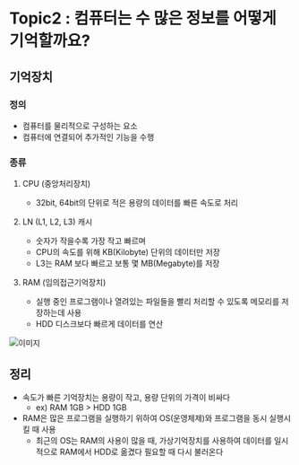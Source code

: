 # Topic2 : 컴퓨터는 수 많은 정보를 어떻게 기억할까요?

## 기억장치

### 정의
 - 컴퓨터를 물리적으로 구성하는 요소
 - 컴퓨터에 연결되어 추가적인 기능을 수행

### 종류
 1. CPU (중앙처리장치)
    - 32bit, 64bit의 단위로 적은 용량의 데이터를 빠른 속도로 처리

 2. LN (L1, L2, L3) 캐시
    - 숫자가 작을수록 가장 작고 빠르며
    - CPU의 속도를 위해 KB(Kilobyte) 단위의 데이터만 저장
    - L3는 RAM 보다 빠르고 보통 몇 MB(Megabyte)를 저장


 3. RAM (임의접근기억장치)
    - 실행 중인 프로그램이나 열려있는 파일들을 빨리 처리할 수 있도록 메모리를 저장하는데 사용
    - HDD 디스크보다 빠르게 데이터를 연산

![이미지](https://cphinf.pstatic.net/mooc/20170719_78/1500447827164ht9MM_PNG/1.3_-01.png)

## 정리
 - 속도가 빠른 기억장치는 용량이 작고, 용량 단위의 가격이 비싸다
    - ex) RAM 1GB > HDD 1GB
 - RAM은 많은 프로그램을 실행하기 위하여 OS(운영체제)와 프로그램을 동시 실행시킬 때 사용
    - 최근의 OS는 RAM의 사용이 많을 때, 가상기억장치를 사용하여 데이터를 일시적으로 RAM에서 HDD로 옮겼다 필요할 때 다시 불러온다